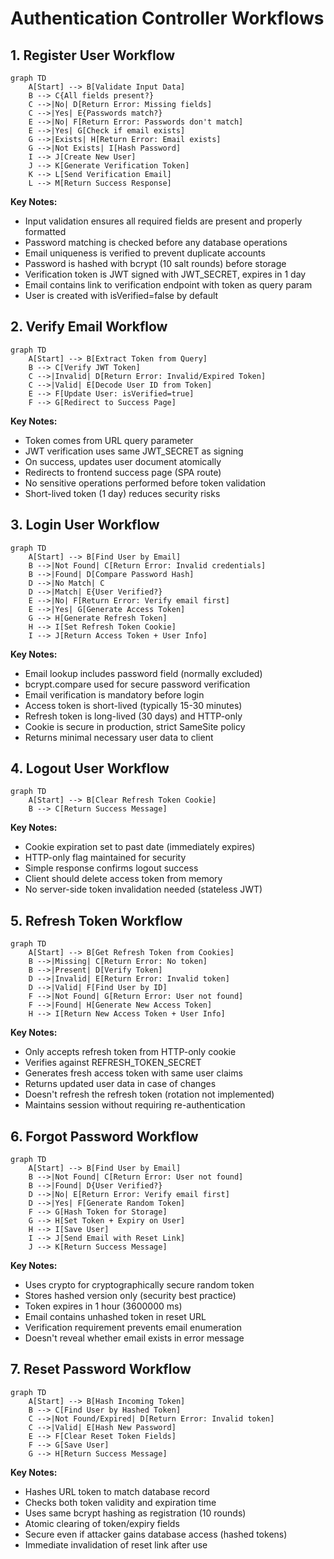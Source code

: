 # Authentication Controller Workflows

## 1. Register User Workflow

```mermaid
graph TD
    A[Start] --> B[Validate Input Data]
    B --> C{All fields present?}
    C -->|No| D[Return Error: Missing fields]
    C -->|Yes| E{Passwords match?}
    E -->|No| F[Return Error: Passwords don't match]
    E -->|Yes| G[Check if email exists]
    G -->|Exists| H[Return Error: Email exists]
    G -->|Not Exists| I[Hash Password]
    I --> J[Create New User]
    J --> K[Generate Verification Token]
    K --> L[Send Verification Email]
    L --> M[Return Success Response]
```

**Key Notes:**

- Input validation ensures all required fields are present and properly formatted
- Password matching is checked before any database operations
- Email uniqueness is verified to prevent duplicate accounts
- Password is hashed with bcrypt (10 salt rounds) before storage
- Verification token is JWT signed with JWT_SECRET, expires in 1 day
- Email contains link to verification endpoint with token as query param
- User is created with isVerified=false by default

## 2. Verify Email Workflow

```mermaid
graph TD
    A[Start] --> B[Extract Token from Query]
    B --> C[Verify JWT Token]
    C -->|Invalid| D[Return Error: Invalid/Expired Token]
    C -->|Valid| E[Decode User ID from Token]
    E --> F[Update User: isVerified=true]
    F --> G[Redirect to Success Page]
```

**Key Notes:**

- Token comes from URL query parameter
- JWT verification uses same JWT_SECRET as signing
- On success, updates user document atomically
- Redirects to frontend success page (SPA route)
- No sensitive operations performed before token validation
- Short-lived token (1 day) reduces security risks

## 3. Login User Workflow

```mermaid
graph TD
    A[Start] --> B[Find User by Email]
    B -->|Not Found| C[Return Error: Invalid credentials]
    B -->|Found| D[Compare Password Hash]
    D -->|No Match| C
    D -->|Match| E{User Verified?}
    E -->|No| F[Return Error: Verify email first]
    E -->|Yes| G[Generate Access Token]
    G --> H[Generate Refresh Token]
    H --> I[Set Refresh Token Cookie]
    I --> J[Return Access Token + User Info]
```

**Key Notes:**

- Email lookup includes password field (normally excluded)
- bcrypt.compare used for secure password verification
- Email verification is mandatory before login
- Access token is short-lived (typically 15-30 minutes)
- Refresh token is long-lived (30 days) and HTTP-only
- Cookie is secure in production, strict SameSite policy
- Returns minimal necessary user data to client

## 4. Logout User Workflow

```mermaid
graph TD
    A[Start] --> B[Clear Refresh Token Cookie]
    B --> C[Return Success Message]
```

**Key Notes:**

- Cookie expiration set to past date (immediately expires)
- HTTP-only flag maintained for security
- Simple response confirms logout success
- Client should delete access token from memory
- No server-side token invalidation needed (stateless JWT)

## 5. Refresh Token Workflow

```mermaid
graph TD
    A[Start] --> B[Get Refresh Token from Cookies]
    B -->|Missing| C[Return Error: No token]
    B -->|Present| D[Verify Token]
    D -->|Invalid| E[Return Error: Invalid token]
    D -->|Valid| F[Find User by ID]
    F -->|Not Found| G[Return Error: User not found]
    F -->|Found| H[Generate New Access Token]
    H --> I[Return New Access Token + User Info]
```

**Key Notes:**

- Only accepts refresh token from HTTP-only cookie
- Verifies against REFRESH_TOKEN_SECRET
- Generates fresh access token with same user claims
- Returns updated user data in case of changes
- Doesn't refresh the refresh token (rotation not implemented)
- Maintains session without requiring re-authentication

## 6. Forgot Password Workflow

```mermaid
graph TD
    A[Start] --> B[Find User by Email]
    B -->|Not Found| C[Return Error: User not found]
    B -->|Found| D{User Verified?}
    D -->|No| E[Return Error: Verify email first]
    D -->|Yes| F[Generate Random Token]
    F --> G[Hash Token for Storage]
    G --> H[Set Token + Expiry on User]
    H --> I[Save User]
    I --> J[Send Email with Reset Link]
    J --> K[Return Success Message]
```

**Key Notes:**

- Uses crypto for cryptographically secure random token
- Stores hashed version only (security best practice)
- Token expires in 1 hour (3600000 ms)
- Email contains unhashed token in reset URL
- Verification requirement prevents email enumeration
- Doesn't reveal whether email exists in error message

## 7. Reset Password Workflow

```mermaid
graph TD
    A[Start] --> B[Hash Incoming Token]
    B --> C[Find User by Hashed Token]
    C -->|Not Found/Expired| D[Return Error: Invalid token]
    C -->|Valid| E[Hash New Password]
    E --> F[Clear Reset Token Fields]
    F --> G[Save User]
    G --> H[Return Success Message]
```

**Key Notes:**

- Hashes URL token to match database record
- Checks both token validity and expiration time
- Uses same bcrypt hashing as registration (10 rounds)
- Atomic clearing of token/expiry fields
- Secure even if attacker gains database access (hashed tokens)
- Immediate invalidation of reset link after use
